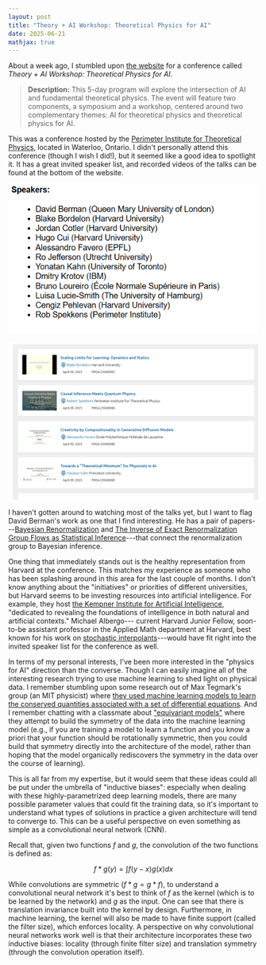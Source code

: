 ```yaml
---
layout: post
title: "Theory + AI Workshop: Theoretical Physics for AI"
date: 2025-06-21
mathjax: true
---
```


About a week ago, I stumbled upon [the website](https://pirsa.org/c25022) for a conference called *Theory + AI Workshop: Theoretical Physics for AI*.

> **Description:** This 5-day program will explore the intersection of AI and fundamental theoretical physics. The event will feature two components, a symposium and a workshop, centered around two complementary themes: AI for theoretical physics and theoretical physics for AI.

This was a conference hosted by the [Perimeter Institute for Theoretical Physics](https://en.wikipedia.org/wiki/Perimeter_Institute_for_Theoretical_Physics), located in Waterloo, Ontario. I didn't personally attend this conference (though I wish I did!), but it seemed like a good idea to spotlight it. It has a great invited speaker list, and recorded videos of the talks can be found at the bottom of the website.

![AI Physics Speakers](/assets/theory-of-ai-physics/ai-physics-speakers.png)

![Speakers Videos](/assets/theory-of-ai-physics/speakers-videos.png)

I haven't gotten around to watching most of the talks yet, but I want to flag David Berman's work as one that I find interesting. He has a pair of papers---[Bayesian Renormalization](https://arxiv.org/abs/2305.10491) and [The Inverse of Exact Renormalization Group Flows as Statistical Inference](https://www.mdpi.com/1099-4300/26/5/389)---that connect the renormalization group to Bayesian inference.

One thing that immediately stands out is the healthy representation from Harvard at the conference. This matches my experience as someone who has been splashing around in this area for the last couple of months. I don't know anything about the "initiatives" or priorities of different universities, but Harvard seems to be investing resources into artificial intelligence. For example, they host [the Kempner Institute for Artificial Intelligence](https://kempnerinstitute.harvard.edu/), "dedicated to revealing the foundations of intelligence in both natural and artificial contexts." Michael Albergo--- current Harvard Junior Fellow, soon-to-be assistant professor in the Applied Math department at Harvard, best known for his work on [stochastic interpolants](https://arxiv.org/abs/2303.08797)---would have fit right into the invited speaker list for the conference as well.

In terms of my personal interests, I've been more interested in the "physics for AI" direction than the converse. Though I can easily imagine all of the interesting research trying to use machine learning to shed light on physical data. I remember stumbling upon some research out of Max Tegmark's group (an MIT physicist) where [they used machine learning models to learn the conserved quantities associated with a set of differential equations](https://journals.aps.org/pre/abstract/10.1103/PhysRevE.109.L023301). And I remember chatting with a classmate about ["equivariant models"](https://arxiv.org/pdf/2205.07362) where they attempt to build the symmetry of the data into the machine learning model (e.g., if you are training a model to learn a function and you know a priori that your function should be rotationally symmetric, then you could build that symmetry directly into the architecture of the model, rather than hoping that the model organically rediscovers the symmetry in the data over the course of learning).

This is all far from my expertise, but it would seem that these ideas could all be put under the umbrella of "inductive biases": especially when dealing with these highly-parametrized deep learning models, there are many possible parameter values that could fit the training data, so it's important to understand what types of solutions in practice a given architecture will tend to converge to. This can be a useful perspective on even something as simple as a convolutional neural network (CNN). 

Recall that, given two functions $f$ and $g$, the convolution of the two functions is defined as:

$$f * g (y) = \int f(y - x) g(x) dx$$ 

While convolutions are symmetric ($f * g = g * f$), to understand a convolutional neural network it's best to think of $f$ as the kernel (which is to be learned by the network) and $g$ as the input. One can see that there is translation invariance built into the kernel by design. Furthermore, in machine learning, the kernel will also be made to have finite support (called the filter size), which enforces locality. A perspective on why convolutional neural networks work well is that their architecture incorporates these two inductive biases: locality (through finite filter size) and translation symmetry (through the convolution operation itself).

